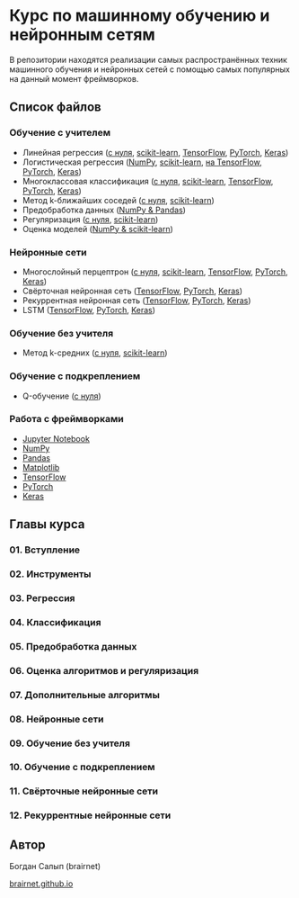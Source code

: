 # Курс по машинному обучению и нейронным сетям

В репозитории нахoдятся реализации самых распространённых техник машинного обучения и нейронных сетей с помощью самых популярных на данный момент фреймворков.

## Список файлов

### Обучение с учителем

* Линейная регрессия ([с нуля](./linear_regression_from_scratch.ipynb), [scikit-learn](./linear_regression_sklearn.ipynb), [TensorFlow](./linear_regression_tensorflow.ipynb), [PyTorch](./linear_regression_pytorch.ipynb), [Keras](./linear_regression_keras.ipynb))
* Логистическая регрессия ([NumPy](./logistic_regression_from_scratch.ipynb), [scikit-learn](./logistic_regression_sklearn.ipynb), [на TensorFlow](./logistic_regression_tensorflow.ipynb), [PyTorch](./logistic_regression_pytorch.ipynb), [Keras](./logistic_regression_keras.ipynb))
* Многоклассовая классификация ([с нуля](./softmax_from_scratch.ipynb), [scikit-learn](./softmax_sklearn.ipynb), [TensorFlow](./softmax_tensorflow.ipynb), [PyTorch](./softmax_pytorch.ipynb), [Keras](./softmax_keras.ipynb))
* Метод k-ближайших соседей ([с нуля](./knn_from_scratch.ipynb), [scikit-learn](./knn_sklearn.ipynb))
* Предобработка данных ([NumPy & Pandas](./data_preprocessing.ipynb))
* Регуляризация ([с нуля](./regularization_from_scratch.ipynb), [scikit-learn](./regularization_sklearn.ipynb))
* Оценка моделей ([NumPy & scikit-learn](./evaluation.ipynb))

### Нейронные сети
* Многослойный перцептрон ([с нуля](./multilayer_perceptron_from_scratch.ipynb), [scikit-learn](./multilayer_perceptron_sklearn.ipynb), [TensorFlow](./multilayer_perceptron_tensorflow.ipynb), [PyTorch](./multilayer_perceptron_pytorch.ipynb), [Keras](./multilayer_perceptron_keras.ipynb))
* Свёрточная нейронная сеть ([TensorFlow](./cnn_tensorflow.ipynb), [PyTorch](./cnn_pytorch.ipynb), [Keras](./cnn_keras.ipynb))
* Рекуррентная нейронная сеть ([TensorFlow](./rnn_tensorflow.ipynb), [PyTorch](./rnn_pytorch.ipynb), [Keras](./rnn_keras.ipynb))
* LSTM ([TensorFlow](./lstm_tensorflow.ipynb), [PyTorch](./lstm_pytorch.ipynb), [Keras](./lstm_keras.ipynb))
    
### Обучение без учителя

* Метод k-средних ([с нуля](./k_means_from_scratch.ipynb), [scikit-learn](./k_means_sklearn.ipynb))

### Обучение с подкреплением

* Q-обучение ([с нуля](./q_learning.ipynb))

### Работа с фреймворками

* [Jupyter Notebook](./jupyter.ipynb)
* [NumPy](./numpy.ipynb)
* [Pandas](./pandas.ipynb)
* [Matplotlib](./matplotlib.ipynb)
* [TensorFlow](./tensorflow.ipynb)
* [PyTorch](./pytorch.ipynb)
* [Keras](./keras.ipynb)

## Главы курса

### 01. Вступление

### 02. Инструменты

### 03. Регрессия

### 04. Классификация

### 05. Предобработка данных

### 06. Оценка алгоритмов и регуляризация

### 07. Дополнительные алгоритмы

### 08. Нейронные сети

### 09. Обучение без учителя

### 10. Обучение с подкреплением

### 11. Свёрточные нейронные сети

### 12. Рекуррентные нейронные сети

## Автор

Богдан Салып (brairnet)

[brairnet.github.io](brairnet.github.io)
